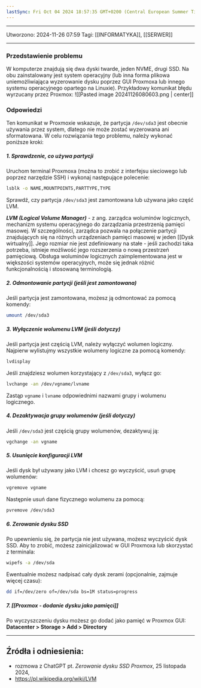 ```yaml
---
lastSync: Fri Oct 04 2024 18:57:35 GMT+0200 (Central European Summer Time)
---
```


---
Utworzono: 2024-11-26 07:59
Tagi: [[INFORMATYKA]], [[SERWER]]

---

### Przedstawienie problemu
W komputerze znajdują się dwa dyski twarde, jeden NVME, drugi SSD. Na obu zainstalowany jest system operacyjny (lub inna forma plikowa uniemożliwiająca wyzerowanie dysku poprzez GUI Proxmoxa lub innego systemu operacyjnego opartego na Linuxie). Przykładowy komunikat błędu wyrzucany przez Proxmox:
![[Pasted image 20241126080603.png | center]]

### Odpowiedzi
Ten komunikat w Proxmoxie wskazuje, że partycja `/dev/sda3` jest obecnie używania przez system, dlatego nie może zostać wyzerowana ani sformatowana. W celu rozwiązania tego problemu, należy wykonać poniższe kroki:

##### 1. Sprawdzenie, co używa partycji
Uruchom terminal Proxmoxa (można to zrobić z interfejsu sieciowego lub poprzez narzędzie SSH) i wykonaj następujące polecenie:
```bash
lsblk -o NAME,MOUNTPOINTS,PARTTYPE,TYPE

```

Sprawdź, czy partycja `/dev/sda3` jest zamontowana lub używana jako część LVM.

***LVM (Logical Volume Manager)*** - z ang. zarządca woluminów logicznych, mechanizm systemu operacyjnego do zarządzania przestrzenią pamięci masowej. W szczególności, zarządca pozwala na połączenie partycji znajdujących się na różnych urządzeniach pamięci masowej w jeden [[Dysk wirtualny]]. Jego rozmiar nie jest zdefiniowany na stałe - jeśli zachodzi taka potrzeba, istnieje możliwość jego rozszerzenia o nową przestrzeń pamięciową. Obsługa woluminów logicznych zaimplementowana jest w większości systemów operacyjnych, może się jednak różnić funkcjonalnością i stosowaną terminologią.

##### 2. Odmontowanie partycji (jeśli jest zamontowana)
Jeśli partycja jest zamontowana, możesz ją odmontować za pomocą komendy:
```bash
umount /dev/sda3
```

##### 3. Wyłączenie wolumenu LVM (jeśli dotyczy)
Jeśli partycja jest częścią LVM, należy wyłączyć wolumen logiczny. Najpierw wylistujmy wszystkie wolumeny logiczne za pomocą komendy:
```bash
lvdisplay
```

Jeśli znajdziesz wolumen korzystający z `/dev/sda3`, wyłącz go: 
```bash
lvchange -an /dev/vgname/lvname
```

Zastąp `vgname` i `lvname` odpowiednimi nazwami grupy i wolumenu logicznego.

##### 4. Dezaktywacja grupy wolumenów (jeśli dotyczy)
Jeśli `/dev/sda3` jest częścią grupy wolumenów, dezaktywuj ją:
```bash
vgchange -an vgname
```

##### 5. Usunięcie konfiguracji LVM
Jeśli dysk był używany jako LVM i chcesz go wyczyścić, usuń grupę wolumenów:
```bash
vgremove vgname
```

Następnie usuń dane fizycznego wolumenu za pomocą:
```bash
pvremove /dev/sda3

```

##### 6. Zerowanie dysku SSD
Po upewnieniu się, że partycja nie jest używana, możesz wyczyścić dysk SSD. Aby to zrobić, możesz zainicjalizować w GUI Proxmoxa lub skorzystać z terminala:
```bash
wipefs -a /dev/sda
```

Ewentualnie możesz nadpisać cały dysk zerami (opcjonalnie, zajmuje więcej czasu):
```bash
dd if=/dev/zero of=/dev/sda bs=1M status=progress
```

##### 7. [[Proxmox - dodanie dysku jako pamięci]]
Po wyczyszczeniu dysku możesz go dodać jako pamięć w Proxmox GUI: **Datacenter > Storage > Add > Directory**



---
## Źródła i odniesienia:
- rozmowa z ChatGPT pt. *Zerowanie dysku SSD Proxmox*, 25 listopada 2024,
- https://pl.wikipedia.org/wiki/LVM